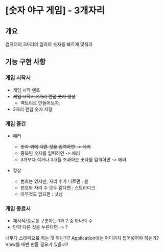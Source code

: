 # [숫자 야구 게임] - 3개자리

## 개요
컴퓨터의 3자리의 임의의 숫자를 빠르게 맞춰라

## 기능 구현 사항

### 게임 시작시
* 게임 시작 멘트
* ~~게임 시작시 3자리 랜덤 숫자 생성~~
  * 팩토리로 만들어보자.
* 3자리 랜덤 숫자 저장

### 게임 중간
* 에러
  * ~~숫자 외에 다른 것을 입력하면 -> 에러~~
  * 중복된 숫자를 입력하면 -> 에러
  * 3개보다 적거나 3개를 초과하는 숫자를 입력하면 -> 에러

* 정상
  * 번호는 있지만, 자리 수가 다르면 : 볼
  * 번호와 자리 수 모두 같다면 : 스트라이크
  * 아무것도 없으면 : 낫싱

### 게임 종료시
* 재시작/종료를 구분하는 1과 2 중 하나의 수
* 만약 다른 것을 누른다면 -> ?



너무다 스태틱으로 하는 것 아닌가?
Application에는 어디까지 집어넣어야 하는가?
View를 매번 만들 필요가 있을까?